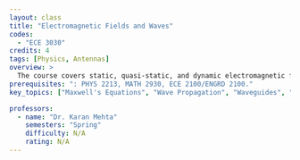 ```yaml
---
layout: class
title: "Electromagnetic Fields and Waves"
codes:
  - "ECE 3030"
credits: 4
tags: [Physics, Antennas]
overview: >
  The course covers static, quasi-static, and dynamic electromagnetic fields and waves. Its topics include Maxwell's equations (integral and differential forms), fields of charge and current distributions, boundary conditions, fields near conductors, method of images, material polarization and dielectrics; energy, work, and power in electromagnetic systems; wave propagation and polarization, waves in media; reflection, transmission, and refraction at media interfaces; guided waves in transmission lines, Smith charts, transients; metallic and dielectric waveguides; radiation and antennas, antenna arrays, electric circuits for transmission and reception, aperture antennas and diffraction.
prerequisites: ": PHYS 2213, MATH 2930, ECE 2100/ENGRD 2100."
key_topics: ["Maxwell's Equations", "Wave Propagation", "Waveguides", "Antenna Design"]

professors:
  - name: "Dr. Karan Mehta"
    semesters: "Spring"
    difficulty: N/A
    rating: N/A
---
```

